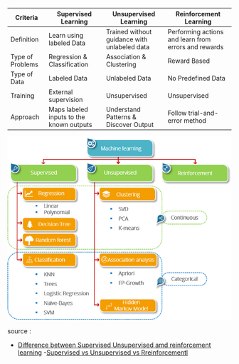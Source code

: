 
| Criteria         | Supervised Learning                      | Unsupervised Learning                        | Reinforcement Learning                                |
| ---------------- | ---------------------------------------- | -------------------------------------------- | ----------------------------------------------------- |
| Definition       | Learn using labeled Data                 | Trained without guidance with unlabeled data | Performing actions and learn from errors and rewards  |
| Type of Problems | Regression & Classification              | Association & Clustering                     | Reward Based                                          |
| Type of Data     | Labeled Data                             | Unlabeled Data                               | No Predefined Data                                    |
| Training         | External supervision                     | Unsupervised                                 | Unsupervised                                          |
| Approach         | Maps labeled inputs to the known outputs | Understand Patterns & Discover Output        | Follow trial-and-error method                         |


![Supervised, Unsuperveised, and Reinforcement](fig/sup-unsup-rein.png)


source :
- [Difference between Supervised Unsupervised amd reinforcement learning](https://intellipaat.com/blog/wp-content/uploads/2019/12/Difference-between-Supervised-Unsupervised-amd-reinforcement-learning-768x259.jpg)
-[Supervised vs Unsupervised vs Rreinforcementl](https://medium.com/@yunusmuhammad007/2-supervised-vs-unsupervised-vs-reinforcement-ml-dd880c03c1bc)
